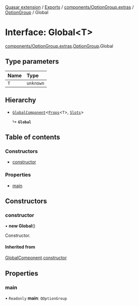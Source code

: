 [Quasar extension](../index.md) / [Exports](../modules.md) / [components/OptionGroup.extras](../modules/components_OptionGroup_extras.md) / [OptionGroup](../modules/components_OptionGroup_extras.OptionGroup.md) / Global

# Interface: Global<T\>

[components/OptionGroup.extras](../modules/components_OptionGroup_extras.md).[OptionGroup](../modules/components_OptionGroup_extras.OptionGroup.md).Global

## Type parameters

| Name | Type |
| :------ | :------ |
| `T` | `unknown` |

## Hierarchy

- [`GlobalComponent`](components_api_misc.GlobalComponent.md)<[`Props`](components_OptionGroup_extras.OptionGroup.Props.md)<`T`\>, [`Slots`](components_OptionGroup_extras.OptionGroup.Slots.md)\>

  ↳ **`Global`**

## Table of contents

### Constructors

- [constructor](components_OptionGroup_extras.OptionGroup.Global.md#constructor)

### Properties

- [main](components_OptionGroup_extras.OptionGroup.Global.md#main)

## Constructors

### constructor

• **new Global**()

Constructor.

#### Inherited from

[GlobalComponent](components_api_misc.GlobalComponent.md).[constructor](components_api_misc.GlobalComponent.md#constructor)

## Properties

### main

• `Readonly` **main**: `QOptionGroup`
